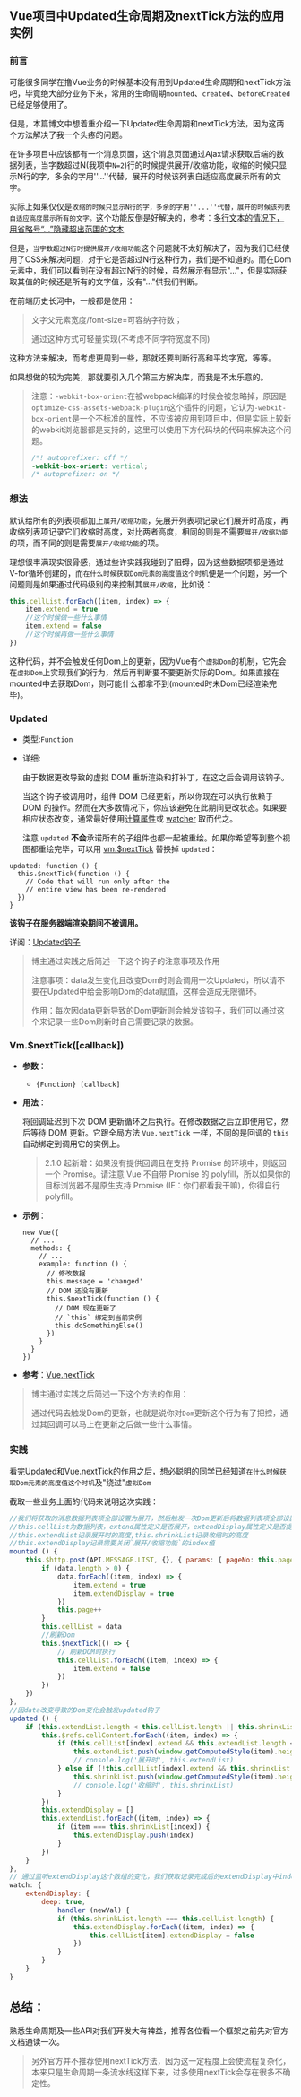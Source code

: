 ## Vue项目中Updated生命周期及nextTick方法的应用实例

### 前言

可能很多同学在撸Vue业务的时候基本没有用到Updated生命周期和nextTick方法吧，毕竟绝大部分业务下来，常用的生命周期`mounted`、`created`、`beforeCreated`已经足够使用了。

但是，本篇博文中想着重介绍一下Updated生命周期和nextTick方法，因为这两个方法解决了我一个头疼的问题。

在许多项目中应该都有一个消息页面，这个消息页面通过Ajax请求获取后端的数据列表，当字数超过N(我项中`N=2`)行的时候提供展开/收缩功能，收缩的时候只显示N行的字，多余的字用''...''代替，展开的时候该列表自适应高度展示所有的文字。

实际上如果仅仅是`收缩的时候只显示N行的字，多余的字用''...''代替，展开的时候该列表自适应高度展示所有的文字。`这个功能反倒是好解决的，参考：[多行文本的情况下，用省略号“...”隐藏超出范围的文本](http://www.css88.com/webkit/-webkit-line-clamp/)

但是，`当字数超过N行时提供展开/收缩功能`这个问题就不太好解决了，因为我们已经使用了CSS来解决问题，对于它是否超过N行这种行为，我们是不知道的。而在Dom元素中，我们可以看到在没有超过N行的时候，虽然展示有显示"..."，但是实际获取其值的时候还是所有的文字值，没有"…"供我们判断。

在前端历史长河中，一般都是使用：

> 文字父元素宽度/font-size=可容纳字符数；
>
> 通过这种方式可轻量实现(不考虑不同字符宽度不同)

这种方法来解决，而考虑更周到一些，那就还要判断行高和平均字宽，等等。

如果想做的较为完美，那就要引入几个第三方解决库，而我是不太乐意的。

> 注意：`-webkit-box-orient`在被webpack编译的时候会被忽略掉，原因是`optimize-css-assets-webpack-plugin`这个插件的问题，它认为`-webkit-box-orient`是一个不标准的属性，不应该被应用到项目中，但是实际上较新的webkit浏览器都是支持的，这里可以使用下方代码块的代码来解决这个问题。
>
> ```scss
> /*! autoprefixer: off */
> -webkit-box-orient: vertical;
> /* autoprefixer: on */
> ```

### 想法

默认给所有的列表项都加上`展开/收缩功能`，先展开列表项记录它们展开时高度，再收缩列表项记录它们收缩时高度，对比两者高度，相同的则是不需要`展开/收缩功能`的项，而不同的则是需要`展开/收缩功能`的项。

理想很丰满现实很骨感，通过些许实践我碰到了阻碍，因为这些数据项都是通过V-for循环创建的，而`在什么时候获取Dom元素的高度值这个时机`便是一个问题，另一个问题则是如果通过代码级别的来控制其`展开/收缩`，比如说：

```javascript
this.cellList.forEach((item, index) => {
	item.extend = true
    //这个时候做一些什么事情
    item.extend = false
    //这个时候再做一些什么事情
})
```

这种代码，并不会触发任何Dom上的更新，因为Vue有个`虚拟Dom`的机制，它先会在`虚拟Dom`上实现我们的行为，然后再判断要不要更新实际的Dom。如果直接在mounted中去获取Dom，则可能什么都拿不到(mounted时未Dom已经渲染完毕)。

### Updated

* 类型:`Function`

* 详细:

  由于数据更改导致的虚拟 DOM 重新渲染和打补丁，在这之后会调用该钩子。

  当这个钩子被调用时，组件 DOM 已经更新，所以你现在可以执行依赖于 DOM 的操作。然而在大多数情况下，你应该避免在此期间更改状态。如果要相应状态改变，通常最好使用[计算属性](https://cn.vuejs.org/v2/api/#computed)或 [watcher](https://cn.vuejs.org/v2/api/#watch) 取而代之。

  注意 `updated` **不会**承诺所有的子组件也都一起被重绘。如果你希望等到整个视图都重绘完毕，可以用 [vm.$nextTick](https://cn.vuejs.org/v2/api/#vm-nextTick) 替换掉 `updated`：

```
updated: function () {
  this.$nextTick(function () {
    // Code that will run only after the
    // entire view has been re-rendered
  })
}
```

**该钩子在服务器端渲染期间不被调用。**

详阅：[Updated钩子](https://cn.vuejs.org/v2/api/#updated)

> 博主通过实践之后简述一下这个钩子的注意事项及作用
>
> 注意事项：data发生变化且改变Dom时则会调用一次Updated，所以请不要在Updated中给会影响Dom的data赋值，这样会造成无限循环。
>
> 作用：每次因data更新导致的Dom更新则会触发该钩子，我们可以通过这个来记录一些Dom刷新时自己需要记录的数据。

### Vm.$nextTick([callback])

- **参数**：

  - `{Function} [callback]`

- **用法**：

  将回调延迟到下次 DOM 更新循环之后执行。在修改数据之后立即使用它，然后等待 DOM 更新。它跟全局方法 `Vue.nextTick` 一样，不同的是回调的 `this` 自动绑定到调用它的实例上。

  > 2.1.0 起新增：如果没有提供回调且在支持 Promise 的环境中，则返回一个 Promise。请注意 Vue 不自带 Promise 的 polyfill，所以如果你的目标浏览器不是原生支持 Promise (IE：你们都看我干嘛)，你得自行 polyfill。

- **示例**：

  ```
  new Vue({
    // ...
    methods: {
      // ...
      example: function () {
        // 修改数据
        this.message = 'changed'
        // DOM 还没有更新
        this.$nextTick(function () {
          // DOM 现在更新了
          // `this` 绑定到当前实例
          this.doSomethingElse()
        })
      }
    }
  })
  ```

- **参考**：[Vue.nextTick](https://cn.vuejs.org/v2/api/#Vue-nextTick)

> 博主通过实践之后简述一下这个方法的作用：
>
> 通过代码去触发Dom的更新，也就是说你对`Dom`更新这个行为有了把控，通过其回调可以马上在更新之后做一些什么事情。

### 实践

看完Updated和Vue.nextTick的作用之后，想必聪明的同学已经知道`在什么时候获取Dom元素的高度值这个时机`及"绕过"`虚拟Dom`

截取一些业务上面的代码来说明这次实践：

```javascript
//我们将获取的消息数据列表项全部设置为展开，然后触发一次Dom更新后将数据列表项全部设置为收缩。
//this.cellList为数据列表，extend属性定义是否展开，extendDisplay属性定义是否提供`展开/收缩功能`
//this.extendList记录展开时的高度,this.shrinkList记录收缩时的高度
//this.extendDisplay记录需要关闭`展开/收缩功能`的index值
mounted () {
    this.$http.post(API.MESSAGE.LIST, {}, { params: { pageNo: this.page } }).then(data => 	  {
        if (data.length > 0) {
            data.forEach((item, index) => {
                item.extend = true
                item.extendDisplay = true
            })
            this.page++
        }
        this.cellList = data
        //刷新Dom
        this.$nextTick(() => {
            // 刷新DOM时执行
            this.cellList.forEach((item, index) => {
                item.extend = false
            })
        })
    })  
},
//因data改变导致的Dom变化会触发updated钩子
updated () {
    if (this.extendList.length < this.cellList.length || this.shrinkList.length < this.cellList.length) {
        this.$refs.cellContent.forEach((item, index) => {
            if (this.cellList[index].extend && this.extendList.length < this.cellList.length) {
                this.extendList.push(window.getComputedStyle(item).height)
                // console.log('展开时', this.extendList)
            } else if (!this.cellList[index].extend && this.shrinkList.length < this.cellList.length) {
                this.shrinkList.push(window.getComputedStyle(item).height)
                // console.log('收缩时', this.shrinkList)
            }
        })
        this.extendDisplay = []
        this.extendList.forEach((item, index) => {
            if (item === this.shrinkList[index]) {
                this.extendDisplay.push(index)
            }
        })
    }
},
// 通过监听extendDisplay这个数组的变化，我们获取记录完成后的extendDisplay中index索引，通过这个来判断cellList的index项是否提供`展开/收缩功能`
watch: {
    extendDisplay: {
        deep: true,
            handler (newVal) {
            if (this.shrinkList.length === this.cellList.length) {
                this.extendDisplay.forEach((item, index) => {
                    this.cellList[item].extendDisplay = false
                })
            }
        }
    }
}

```

## 总结：

熟悉生命周期及一些API对我们开发大有裨益，推荐各位看一个框架之前先对官方文档通读一次。

> 另外官方并不推荐使用nextTick方法，因为这一定程度上会使流程复杂化，本来只是生命周期一条流水线这样下来，过多使用nextTick会存在很多不确定性。